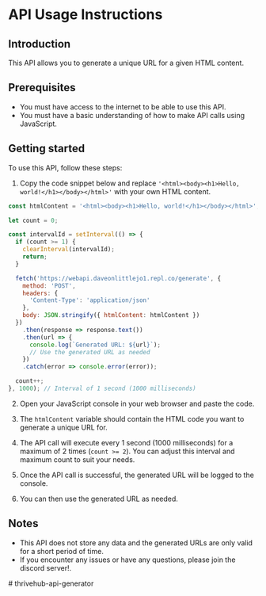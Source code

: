 # API Usage Instructions

## Introduction
This API allows you to generate a unique URL for a given HTML content. 

## Prerequisites
- You must have access to the internet to be able to use this API. 
- You must have a basic understanding of how to make API calls using JavaScript.

## Getting started
To use this API, follow these steps:

1. Copy the code snippet below and replace `'<html><body><h1>Hello, world!</h1></body></html>'` with your own HTML content. 

```js
const htmlContent = '<html><body><h1>Hello, world!</h1></body></html>';

let count = 0;

const intervalId = setInterval(() => {
  if (count >= 1) {
    clearInterval(intervalId);
    return;
  }

  fetch('https://webapi.daveonlittlejo1.repl.co/generate', {
    method: 'POST',
    headers: {
      'Content-Type': 'application/json'
    },
    body: JSON.stringify({ htmlContent: htmlContent })
  })
    .then(response => response.text())
    .then(url => {
      console.log(`Generated URL: ${url}`);
      // Use the generated URL as needed
    })
    .catch(error => console.error(error));

  count++;
}, 1000); // Interval of 1 second (1000 milliseconds)
```



2. Open your JavaScript console in your web browser and paste the code.

3. The `htmlContent` variable should contain the HTML code you want to generate a unique URL for.

4. The API call will execute every 1 second (1000 milliseconds) for a maximum of 2 times (`count >= 2`). You can adjust this interval and maximum count to suit your needs.

5. Once the API call is successful, the generated URL will be logged to the console.

6. You can then use the generated URL as needed.

## Notes
- This API does not store any data and the generated URLs are only valid for a short period of time.
- If you encounter any issues or have any questions, please join the discord server!.



#   t h r i v e h u b - a p i - g e n e r a t o r  
 